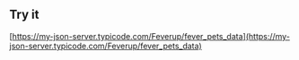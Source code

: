 ## Try it

[https://my-json-server.typicode.com/Feverup/fever_pets_data](https://my-json-server.typicode.com/Feverup/fever_pets_data)
